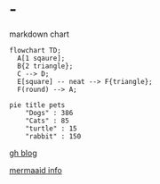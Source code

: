 # -
markdown chart

```mermaid
flowchart TD;
  A[1 sqaure];
  B{2 triangle};
  C --> D;
  E[square] -- neat --> F{triangle};
  F(round) --> A;
```

```mermaid
pie title pets
    "Dogs" : 386
    "Cats" : 85
    "turtle" : 15
    "rabbit" : 150
```

[gh blog](https://github.blog/2022-02-14-include-diagrams-markdown-files-mermaid/)

[mermaaid info](https://github.com/mermaid-js/mermaid#readme)
